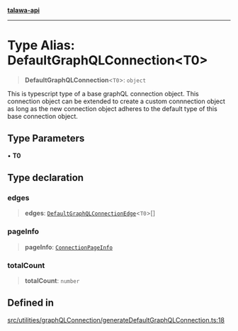 [**talawa-api**](../../../../README.md)

***

# Type Alias: DefaultGraphQLConnection\<T0\>

> **DefaultGraphQLConnection**\<`T0`\>: `object`

This is typescript type of a base graphQL connection object. This connection object can be
extended to create a custom connnection object as long as the new connection object adheres
to the default type of this base connection object.

## Type Parameters

• **T0**

## Type declaration

### edges

> **edges**: [`DefaultGraphQLConnectionEdge`](DefaultGraphQLConnectionEdge.md)\<`T0`\>[]

### pageInfo

> **pageInfo**: [`ConnectionPageInfo`](../../../../types/generatedGraphQLTypes/type-aliases/ConnectionPageInfo.md)

### totalCount

> **totalCount**: `number`

## Defined in

[src/utilities/graphQLConnection/generateDefaultGraphQLConnection.ts:18](https://github.com/Suyash878/talawa-api/blob/b5a9d8b4a1ea678a3d6f5b710b3721f91a3052fc/src/utilities/graphQLConnection/generateDefaultGraphQLConnection.ts#L18)
